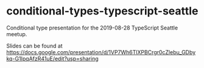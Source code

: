# conditional-types-typescript-seattle
Conditional type presentation for the 2019-08-28 TypeScript Seattle meetup.

Slides can be found at https://docs.google.com/presentation/d/1VP7Wh6TlXPBCrgr0cZlebu_GDbykq-G1IpqAfzR41uE/edit?usp=sharing
